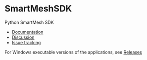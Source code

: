 SmartMeshSDK
============

Python SmartMesh SDK

* [Documentation](https://dustcloud.atlassian.net/wiki/display/SMSDK)
* [Discussion](https://dustcloud.atlassian.net/wiki/questions)
* [Issue tracking](https://dustcloud.atlassian.net/browse/SMSDK)

For Windows executable versions of the applications, see [Releases](https://github.com/dustcloud/smartmeshsdk/releases)